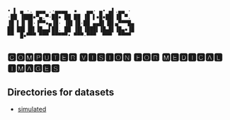 ```
• ▌ ▄ ·. ▄▄▄ .·▄▄▄▄  ▪   ▄▄· ▄• ▄▌.▄▄ · 
·██ ▐███▪▀▄.▀·██▪ ██ ██ ▐█ ▌▪█▪██▌▐█ ▀. 
▐█ ▌▐▌▐█·▐▀▀▪▄▐█· ▐█▌▐█·██ ▄▄█▌▐█▌▄▀▀▀█▄
██ ██▌▐█▌▐█▄▄▌██. ██ ▐█▌▐███▌▐█▄█▌▐█▄▪▐█
▀▀  █▪▀▀▀ ▀▀▀ ▀▀▀▀▀• ▀▀▀·▀▀▀  ▀▀▀  ▀▀▀▀ 
```
## 🅲🅾🅼🅿🆄🆃🅴🆁 🆅🅸🆂🅸🅾🅽 🅵🅾🆁 🅼🅴🅳🅸🅲🅰🅻 🅸🅼🅰🅶🅴🆂

## Directories for datasets
- [simulated](https://drive.google.com/drive/folders/1t6fduzQQWWabikIKZY22b2ijtewbHEvR?usp=sharing)
